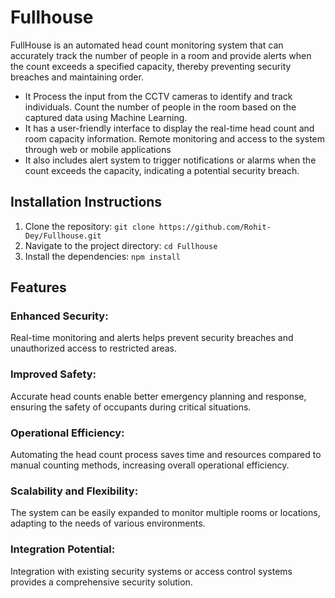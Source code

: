 # Fullhouse

FullHouse is an automated head count monitoring system that can accurately track the number of people in a room and provide alerts when the count exceeds a specified capacity, thereby preventing security breaches and maintaining order.

- It Process the input from the CCTV cameras to identify and track individuals. Count the number of people in the room based on the captured data using Machine Learning.
- It has a user-friendly interface to display the real-time head count and room capacity information. Remote monitoring and access to the system through web or mobile applications
- It also includes alert system to trigger notifications or alarms when the count exceeds the capacity, indicating a potential security breach.

## Installation Instructions

1. Clone the repository: `git clone https://github.com/Rohit-Dey/Fullhouse.git`
2. Navigate to the project directory: `cd Fullhouse`
3. Install the dependencies: `npm install`


## Features

### Enhanced Security: 
Real-time monitoring and alerts helps prevent security breaches and unauthorized access to restricted areas.

### Improved Safety: 
Accurate head counts enable better emergency planning and response, ensuring the safety of occupants during critical situations.

### Operational Efficiency: 
Automating the head count process saves time and resources compared to manual counting methods, increasing overall operational efficiency.

### Scalability and Flexibility: 
The system can be easily expanded to monitor multiple rooms or locations, adapting to the needs of various environments.

### Integration Potential: 
Integration with existing security systems or access control systems provides a comprehensive security solution.
 
 
 
 
 
 
 
 
 
 
 
 
 
 
 
 
 
 
 
 
 
